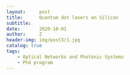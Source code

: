 ```yaml
---
layout:     post
title:      Quantum dot lasers on Silicon
subtitle:   
date:       2020-10-01
author:     Z
header-img: img/post3/1.jpg
catalog: true
tags:
    - Optical Networks and Photonic Systems
    - Phd program
---
```


